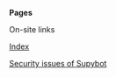 <!DOCTYPE html>
<html>
<head>
<meta charset="UTF-8" />
<!-- <meta http-equiv="refresh" content="60" /> -->
<meta name="description" content="Navigation panel" />
<meta name="author" content="Mikaela Suomalainen" />
<link rel="canonical" href="https://mkaysi.github.io/Limnoria/navbar.html">
<title>Navigation bar</title>
<link rel="stylesheet" type="text/css" href="css.css" />
</head>
<body>

**Pages**

On-site links

<a href="index.real.html" target="right">Index</a>

<a href="Supybot.html" target="right">Security issues of Supybot</a>

<!-- **Off-site links** -->

</body>
</html>
<!-- vim : set ft=markdown -->

